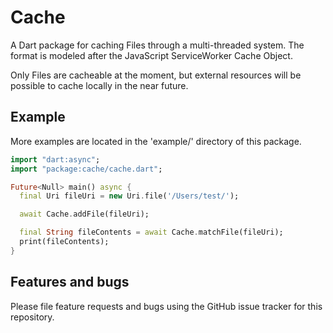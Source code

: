 Cache
=====

A Dart package for caching Files through a multi-threaded system. The format is modeled
after the JavaScript ServiceWorker Cache Object.

Only Files are cacheable at the moment, but external resources will be possible
to cache locally in the near future.

Example
-------

More examples are located in the 'example/' directory of this package.

~~~dart
import "dart:async";
import "package:cache/cache.dart";

Future<Null> main() async {
  final Uri fileUri = new Uri.file('/Users/test/');

  await Cache.addFile(fileUri);

  final String fileContents = await Cache.matchFile(fileUri);
  print(fileContents);
}
~~~


Features and bugs
-----------------

Please file feature requests and bugs using the GitHub issue tracker for this repository.